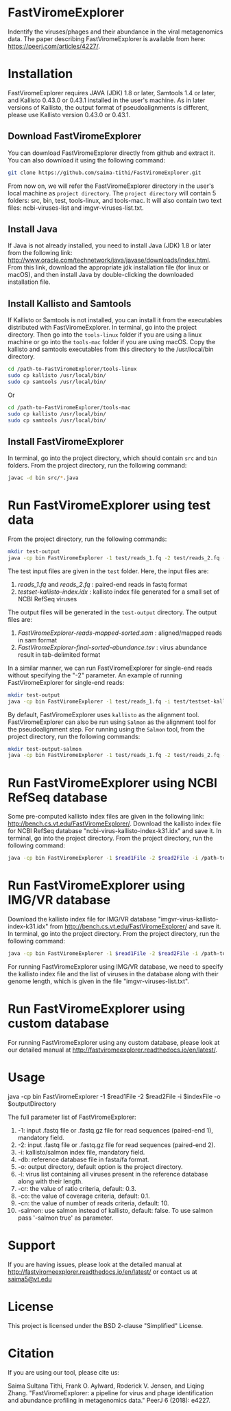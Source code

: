 # FastViromeExplorer
Indentify the viruses/phages and their abundance in the viral metagenomics data. The paper  describing FastViromeExplorer is available from here: https://peerj.com/articles/4227/.

# Installation
FastViromeExplorer requires JAVA (JDK) 1.8 or later, Samtools 1.4 or later, and Kallisto 0.43.0 or 0.43.1 installed in the user's machine. As in later versions of Kallisto, the output format of pseudoalignments is different, please use Kallisto version 0.43.0 or 0.43.1.
## Download FastViromeExplorer
You can download FastViromeExplorer directly from github and extract it. You can also download it using the following command:
```bash
git clone https://github.com/saima-tithi/FastViromeExplorer.git
```
From now on, we will refer the FastViromeExplorer directory in the user's local machine as `project directory`. The `project directory` will contain 5 folders: src, bin, test, tools-linux, and tools-mac. It will also contain two text files: ncbi-viruses-list and imgvr-viruses-list.txt.
## Install Java
If Java is not already installed, you need to install Java (JDK) 1.8 or later from the following link: http://www.oracle.com/technetwork/java/javase/downloads/index.html. From this link, download the appropriate jdk installation file (for linux or macOS), and then install Java by double-clicking the downloaded installation file.
## Install Kallisto and Samtools
If Kallisto or Samtools is not installed, you can install it from the executables distributed with FastViromeExplorer. 
In terminal, go into the project directory. Then go into the `tools-linux` folder if you are using a linux machine or go into the `tools-mac` folder if you are using macOS. Copy the kallisto and samtools executables from this directory to the /usr/local/bin directory.

```bash
cd /path-to-FastViromeExplorer/tools-linux
sudo cp kallisto /usr/local/bin/
sudo cp samtools /usr/local/bin/
```
Or

```bash
cd /path-to-FastViromeExplorer/tools-mac
sudo cp kallisto /usr/local/bin/
sudo cp samtools /usr/local/bin/
```
## Install FastViromeExplorer
In terminal, go into the project directory, which should contain `src` and `bin` folders. From the project directory, run the following command:
```bash
javac -d bin src/*.java
```
# Run FastViromeExplorer using test data
From the project directory, run the following commands:
```bash
mkdir test-output
java -cp bin FastViromeExplorer -1 test/reads_1.fq -2 test/reads_2.fq -i test/testset-kallisto-index.idx -o test-output
```
The test input files are given in the `test` folder. Here, the input files are:
1. *reads_1.fq* and *reads_2.fq* : paired-end reads in fastq format
2. *testset-kallisto-index.idx* : kallisto index file generated for a small set of NCBI RefSeq viruses

The output files will be generated in the `test-output` directory. The output files are:
1. *FastViromeExplorer-reads-mapped-sorted.sam* : aligned/mapped reads in sam format
2. *FastViromeExplorer-final-sorted-abundance.tsv* : virus abundance result in tab-delimited format

In a similar manner, we can run FastViromeExplorer for single-end reads without specifying the "-2" parameter. An example of running FastViromeExplorer for single-end reads:
```bash
mkdir test-output
java -cp bin FastViromeExplorer -1 test/reads_1.fq -i test/testset-kallisto-index.idx -o test-output
```

By default, FastViromeExplorer uses `kallisto` as the alignment tool. FastViromeExplorer can also be run using `Salmon` as the alignment tool for the pseudoalignment step. For running using the `Salmon` tool, from the project directory, run the following commands:
```bash
mkdir test-output-salmon
java -cp bin FastViromeExplorer -1 test/reads_1.fq -2 test/reads_2.fq -i test/testset-salmon-index -o test-output-salmon -salmon true
```

# Run FastViromeExplorer using NCBI RefSeq database
Some pre-computed kallisto index files are given in the following link: http://bench.cs.vt.edu/FastViromeExplorer/.
Download the kallisto index file for NCBI RefSeq database "ncbi-virus-kallisto-index-k31.idx" and save it. In terminal, go into the project directory. From the project directory, run the following command:
```bash
java -cp bin FastViromeExplorer -1 $read1File -2 $read2File -i /path-to-index-file/ncbi-virus-kallisto-index-k31.idx -o $outputDirectory
```
# Run FastViromeExplorer using IMG/VR database
Download the kallisto index file for IMG/VR database "imgvr-virus-kallisto-index-k31.idx" from http://bench.cs.vt.edu/FastViromeExplorer/ and save it. In terminal, go into the project directory. From the project directory, run the following command:
```bash
java -cp bin FastViromeExplorer -1 $read1File -2 $read2File -i /path-to-index-file/imgvr-virus-kallisto-index-k31.idx -l imgvr-viruses-list.txt -o $outputDirectory
```
For running FastViromeExplorer using IMG/VR database, we need to specify the kallisto index file and the list of viruses in the database along with their genome length, which is given in the file "imgvr-viruses-list.txt".
 
# Run FastViromeExplorer using custom database
For running FastViromeExplorer using any custom database, please look at our detailed manual at http://fastviromeexplorer.readthedocs.io/en/latest/.

# Usage
java -cp bin FastViromeExplorer -1 $read1File -2 $read2File -i $indexFile -o $outputDirectory

The full parameter list of FastViromeExplorer:
1. -1: input .fastq file or .fastq.gz file for read sequences (paired-end 1), mandatory field.
2. -2: input .fastq file or .fastq.gz file for read sequences (paired-end 2).
3. -i: kallisto/salmon index file, mandatory field.
4. -db: reference database file in fasta/fa format.
5. -o: output directory, default option is the project directory.
6. -l: virus list containing all viruses present in the reference database along with their length.
7. -cr: the value of ratio criteria, default: 0.3.
8. -co: the value of coverage criteria, default: 0.1.
9. -cn: the value of number of reads criteria, default: 10.
10. -salmon: use salmon instead of kallisto, default: false. To use salmon pass '-salmon true' as parameter.

# Support
If you are having issues, please look at the detailed manual at http://fastviromeexplorer.readthedocs.io/en/latest/ or contact us at saima5@vt.edu
# License
This project is licensed under the BSD 2-clause "Simplified" License.
# Citation
If you are using our tool, please cite us:

Saima Sultana Tithi, Frank O. Aylward, Roderick V. Jensen, and Liqing Zhang. "FastViromeExplorer: a pipeline for virus and phage identification and abundance profiling in metagenomics data." PeerJ 6 (2018): e4227.
